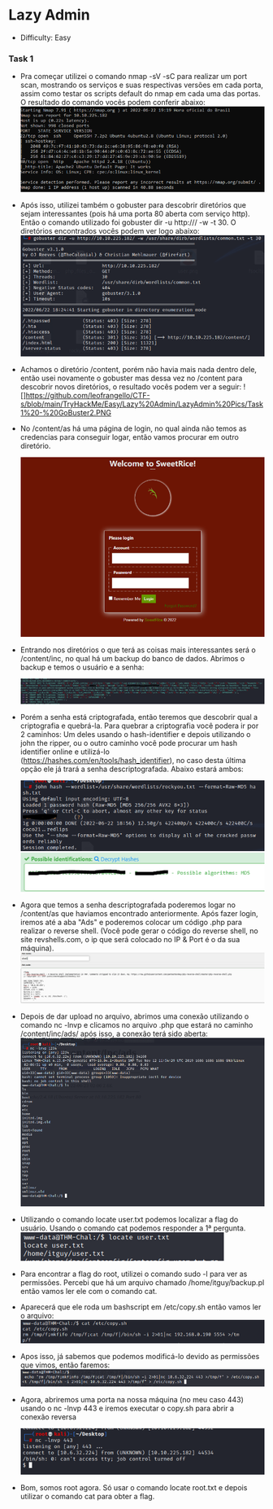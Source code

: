 # Lazy Admin
 - Difficulty: Easy

### Task 1

- Pra começar utilizei o comando nmap -sV -sC <ip alvo> para realizar um port scan, mostrando os serviços e suas respectivas versões em cada porta, assim como testar os scripts default do nmap em cada uma das portas. O resultado do comando vocês podem conferir abaixo:
![](https://github.com/leofrangello/CTF-s/blob/main/TryHackMe/Easy/Lazy%20Admin/LazyAdmin%20Pics/Task1%20-%20Nmap.PNG)
- Após isso, utilizei também o gobuster para descobrir diretórios que sejam interessantes (pois há uma porta 80 aberta com serviço http). Então o comando utilizado foi gobuster dir -u http://<ip alvo>/ -w <caminho para a wordlist> -t 30. O diretórios encontrados vocês podem ver logo abaixo:
![](https://github.com/leofrangello/CTF-s/blob/main/TryHackMe/Easy/Lazy%20Admin/LazyAdmin%20Pics/Task1%20-%20GoBuster.PNG) 

- Achamos o diretório /content, porém não havia mais nada dentro dele, então usei novamente o gobuster mas dessa vez no /content para descobrir novos diretórios, o resultado vocês podem ver a seguir: 
 ![]https://github.com/leofrangello/CTF-s/blob/main/TryHackMe/Easy/Lazy%20Admin/LazyAdmin%20Pics/Task1%20-%20GoBuster2.PNG


- No /content/as há uma página de login, no qual ainda não temos as credencias para conseguir logar, então vamos procurar em outro diretório.

  ![](https://github.com/leofrangello/CTF-s/blob/main/TryHackMe/Easy/Lazy%20Admin/LazyAdmin%20Pics/Task1%20-%20Login1.PNG)

- Entrando nos diretórios o que terá as coisas mais interessantes será o /content/inc, no qual há um backup do banco de dados. Abrimos o backup e temos o usuário e a senha:
 
  ![](https://github.com/leofrangello/CTF-s/blob/main/TryHackMe/Easy/Lazy%20Admin/LazyAdmin%20Pics/Task1%20-%20Credentials.PNG)

- Porém a senha está criptografada, então teremos que descobrir qual a criptografia e quebrá-la. Para quebrar a criptografia você podera ir por 2 caminhos: Um deles usando o hash-identifier e depois utilizando o john the ripper, ou o outro caminho você pode procurar um hash identifier online e utilizá-lo (https://hashes.com/en/tools/hash_identifier), no caso desta última opção ele já trará a senha descriptografada. Abaixo estará ambos:
 
   ![](https://github.com/leofrangello/CTF-s/blob/main/TryHackMe/Easy/Lazy%20Admin/LazyAdmin%20Pics/Task1-John.PNG)
   ![](https://github.com/leofrangello/CTF-s/blob/main/TryHackMe/Easy/Lazy%20Admin/LazyAdmin%20Pics/Task1-DecryptOnline1.PNG)

- Agora que temos a senha descriptografada poderemos logar no /content/as que haviamos encontrado anteriormente. Após fazer login, iremos até a aba "Ads" e poderemos colocar um código .php para realizar o reverse shell. (Você pode gerar o código do reverse shell, no site revshells.com, o ip que será colocado no IP & Port é o da sua máquina). 
![](https://github.com/leofrangello/CTF-s/blob/main/TryHackMe/Easy/Lazy%20Admin/LazyAdmin%20Pics/Task1%20-%20AdsReverse.PNG)

- Depois de dar upload no arquivo, abrimos uma conexão utilizando o comando nc -lnvp <porta do rev shell> e clicamos no arquivo .php que estará no caminho /content/inc/ads/ após isso, a conexão terá sido aberta:
![](https://github.com/leofrangello/CTF-s/blob/main/TryHackMe/Easy/Lazy%20Admin/LazyAdmin%20Pics/Task1%20-%20ReverseWork.PNG)

- Utilizando o comando locate user.txt podemos localizar a flag do usuário. Usando o comando cat <caminho para o user.txt> podemos responder a 1ª pergunta.
![](https://github.com/leofrangello/CTF-s/blob/main/TryHackMe/Easy/Lazy%20Admin/LazyAdmin%20Pics/Task1%20-%20UserFlag.PNG)
- Para encontrar a flag do root, utilizei o comando sudo -l para ver as permissões. Percebi que há um arquivo chamado /home/itguy/backup.pl então vamos ler ele com o comando cat.
- Aparecerá que ele roda um bashscript em /etc/copy.sh então vamos ler o arquivo:
 ![](https://github.com/leofrangello/CTF-s/blob/main/TryHackMe/Easy/Lazy%20Admin/LazyAdmin%20Pics/Task1%20-%20Copy.PNG)

- Apos isso, já sabemos que podemos modificá-lo devido as permissões que vimos, então faremos: 
 ![](https://github.com/leofrangello/CTF-s/blob/main/TryHackMe/Easy/Lazy%20Admin/LazyAdmin%20Pics/Task1%20-%20Rewrite.PNG)

- Agora, abriremos uma porta na nossa máquina (no meu caso 443) usando o nc -lnvp 443 e iremos executar o copy.sh para abrir a conexão reversa

  ![](https://github.com/leofrangello/CTF-s/blob/main/TryHackMe/Easy/Lazy%20Admin/LazyAdmin%20Pics/Task1%20-%20ShellReverso2.PNG)

- Bom, somos root agora. Só usar o comando locate root.txt e depois utilizar o comando cat para obter a flag.


